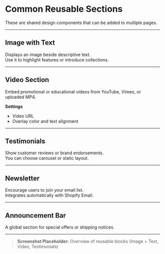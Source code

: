 # Common Reusable Sections

These are shared design components that can be added to multiple pages.

---

## Image with Text
Displays an image beside descriptive text.  
Use it to highlight features or introduce collections.

---

## Video Section
Embed promotional or educational videos from YouTube, Vimeo, or uploaded MP4.

**Settings**
- Video URL
- Overlay color and text alignment

---

## Testimonials
Show customer reviews or brand endorsements.  
You can choose carousel or static layout.

---

## Newsletter
Encourage users to join your email list.  
Integrates automatically with Shopify Email.

---

## Announcement Bar
A global section for special offers or shipping notices.

---

> **Screenshot Placeholder:** Overview of reusable blocks (Image + Text, Video, Testimonials)
